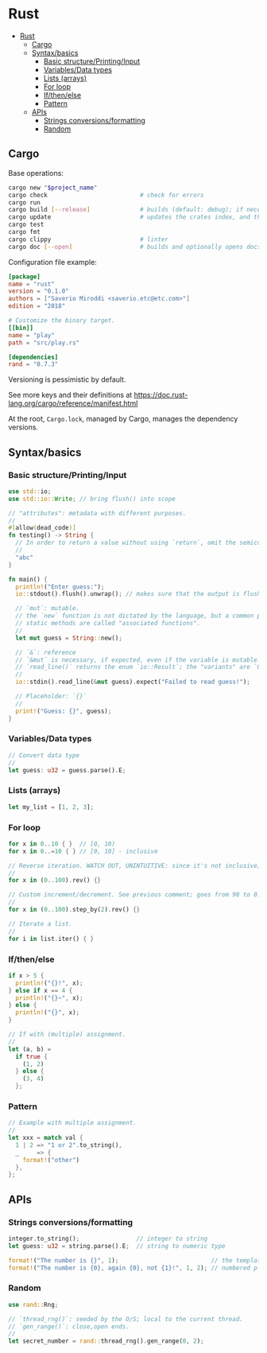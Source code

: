 # Rust

- [Rust](#rust)
  - [Cargo](#cargo)
  - [Syntax/basics](#syntaxbasics)
    - [Basic structure/Printing/Input](#basic-structureprintinginput)
    - [Variables/Data types](#variablesdata-types)
    - [Lists (arrays)](#lists-arrays)
    - [For loop](#for-loop)
    - [If/then/else](#ifthenelse)
    - [Pattern](#pattern)
  - [APIs](#apis)
    - [Strings conversions/formatting](#strings-conversionsformatting)
    - [Random](#random)

## Cargo

Base operations:

```sh
cargo new "$project_name"
cargo check                          # check for errors
cargo run
cargo build [--release]              # builds (default: debug); if necessary, updates the crates index, and installs the dependencies
cargo update                         # updates the crates index, and the installed dependencies
cargo test
cargo fmt
cargo clippy                         # linter
cargo doc [--open]                   # builds and optionally opens docs for the installed crates
```

Configuration file example:

```toml
[package]
name = "rust"
version = "0.1.0"
authors = ["Saverio Miroddi <saverio.etc@etc.com>"]
edition = "2018"

# Customize the binary target.
[[bin]]
name = "play"
path = "src/play.rs"

[dependencies]
rand = "0.7.3"
```

Versioning is pessimistic by default.

See more keys and their definitions at https://doc.rust-lang.org/cargo/reference/manifest.html

At the root, `Cargo.lock`, managed by Cargo, manages the dependency versions.

## Syntax/basics

### Basic structure/Printing/Input

```rust
use std::io;
use std::io::Write; // bring flush() into scope

// "attributes": metadata with different purposes.
//
#[allow(dead_code)]
fn testing() -> String {
  // In order to return a value without using `return`, omit the semicolon.
  //
  "abc"
}

fn main() {
  println!("Enter guess:");
  io::stdout().flush().unwrap(); // makes sure that the output is flushed, since O/S generally do it per-line.

  // `mut`: mutable.
  // the `new` function is not dictated by the language, but a common practice.
  // static methods are called "associated functions".
  //
  let mut guess = String::new();

  // `&`: reference
  // `&mut` is necessary, if expected, even if the variable is mutable.
  // `read_line()` returns the enum `io::Result`; the "variants" are `Ok` and `Err`.
  //
  io::stdin().read_line(&mut guess).expect("Failed to read guess!");

  // Placeholder: `{}`
  //
  print!("Guess: {}", guess);
}
```

### Variables/Data types

```rust
// Convert data type
//
let guess: u32 = guess.parse().E;
```

### Lists (arrays)

```rust
let my_list = [1, 2, 3];
```

### For loop

```rust
for x in 0..10 { }  // [0, 10)
for x in 0..=10 { } // [0, 10] - inclusive

// Reverse iteration. WATCH OUT, UNINTUITIVE: since it's not inclusive, it goes from 99 to 0.
//
for x in (0..100).rev() {}

// Custom increment/decrement. See previous comment; goes from 98 to 0.
//
for x in (0..100).step_by(2).rev() {}

// Iterate a list.
//
for i in list.iter() { }
```

### If/then/else

```rust
if x > 5 {
  println!("{}!", x);
} else if x == 4 {
  println!("{}~", x);
} else {
  println!("{}", x);
}

// If with (multiple) assignment.
//
let (a, b) =
  if true {
    (1, 2)
  } else {
    (3, 4)
  };
```

### Pattern

```rust
// Example with multiple assignment.
//
let xxx = match val {
  1 | 2 => "1 or 2".to_string(),
  _     => {
    format!("other")
  },
};
```

## APIs

### Strings conversions/formatting

```rust
integer.to_string();                // integer to string
let guess: u32 = string.parse().E;  // string to numeric type

format!("The number is {}", 1);                          // the template *must* be a literal (!)
format!("The number is {0}, again {0}, not {1}!", 1, 2); // numbered placeholders!
```

### Random

```rust
use rand::Rng;

// `thread_rng()`: seeded by the O/S; local to the current thread.
// `gen_range()`: close,open ends.
//
let secret_number = rand::thread_rng().gen_range(0, 2);
```
